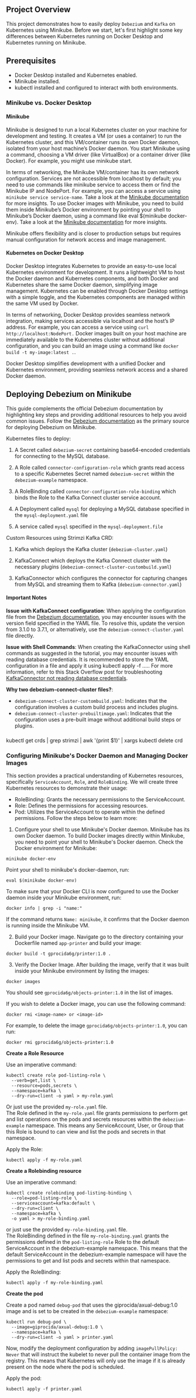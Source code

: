 ## Project Overview ##



This project demonstrates how to easily deploy `Debezium` and `Kafka` on Kubernetes using Minikube.
Before we start, let's first highlight some key differences between Kubernetes running on Docker Desktop and Kubernetes running on Minikube.

## Prerequisites ##


* Docker Desktop installed and Kubernetes enabled.
* Minikube installed.
* kubectl installed and configured to interact with both environments.

###  Minikube vs. Docker Desktop ###


#### Minikube ####
Minikube is designed to run a local Kubernetes cluster on your machine for development and testing. It creates a VM (or uses a container) to run the Kubernetes cluster, and this VM/container runs its own Docker daemon, isolated from your host machine’s Docker daemon. You start Minikube using a command, choosing a VM driver (like VirtualBox) or a container driver (like Docker). For example, you might use minikube start.

In terms of networking, the Minikube VM/container has its own network configuration. Services are not accessible from localhost by default; you need to use commands like minikube service to access them or find the Minikube IP and NodePort. For example, you can access a service using `minikube service service-name`. Take a look at the [Minikube documentation](https://minikube.sigs.k8s.io/docs/handbook/accessing/) for more insights.  To use Docker images with Minikube, you need to build them inside Minikube’s Docker environment by pointing your shell to Minikube’s Docker daemon, using a command like eval $(minikube docker-env). Take a look at the [Minikube documentation](https://minikube.sigs.k8s.io/docs/tutorials/docker_desktop_replacement/#steps) for more insights.

Minikube offers flexibility and is closer to production setups but requires manual configuration for network access and image management.


#### Kubernetes on Docker Desktop ####

Docker Desktop integrates Kubernetes to provide an easy-to-use local Kubernetes environment for development. It runs a lightweight VM to host the Docker daemon and Kubernetes components, and both Docker and Kubernetes share the same Docker daemon, simplifying image management. Kubernetes can be enabled through Docker Desktop settings with a simple toggle, and the Kubernetes components are managed within the same VM used by Docker.

In terms of networking, Docker Desktop provides seamless network integration, making services accessible via localhost and the host’s IP address. For example, you can access a service using `curl http://localhost:NodePort.` Docker images built on your host machine are immediately available to the Kubernetes cluster without additional configuration, and you can build an image using a command like `docker build -t my-image:latest .`.

Docker Desktop simplifies development with a unified Docker and Kubernetes environment, providing seamless network access and a shared Docker daemon.



## Deploying Debezium on Minikube ##
This guide complements the official Debezium documentation by highlighting key steps and providing additional resources to help you avoid common issues. Follow the [Debezium documentation](https://debezium.io/documentation/reference/stable/operations/kubernetes.html) as the primary source for deploying Debezium on Minikube.


Kubernetes files to deploy:

1. A Secret called `debezium-secret` containing base64-encoded credentials for connecting to the MySQL database.

2. A Role called `connector-configuration-role` which grants read access to a specific Kubernetes Secret named `debezium-secret` within the `debezium-example` namespace.

3. A RoleBinding called `connector-configuration-role-binding` which binds the Role to the Kafka Connect cluster service account.

4. A Deployment called `mysql` for deploying a MySQL database specified in the `mysql-deployment.yaml` file

5. A service called `mysql` specified in the `mysql-deployment.file`


Custom Resources using Strimzi Kafka CRD:

1. Kafka which deploys the Kafka cluster (`debezium-cluster.yaml`)

2. KafkaConnect which deploys the Kafka Connect cluster with the necessary plugins (`debezium-connect-cluster-custombuild.yaml`)

3. KafkaConnector which configures the connector for capturing changes from MySQL and streaming them to Kafka (`debezium-connector.yaml`)


#### Important Notes ####
**Issue with KafkaConnect configuration**: When applying the configuration file from the [Debezium documentation](https://debezium.io/documentation/reference/stable/operations/kubernetes.html), you may encounter issues with the version field specified in the YAML file. To resolve this, update the version from 3.1.0 to 3.7.1, or alternatively, use the `debezium-connect-cluster.yaml` file directly.

**Issue with Shell Commands**: When creating the KafkaConnector using shell commands as suggested in the tutorial, you may encounter issues with reading database credentials. It is recommended to store the YAML configuration in a file and apply it using kubectl apply -f ..... For more information, refer to this Stack Overflow post for troubleshooting [KafkaConnector not reading database credentials](https://stackoverflow.com/questions/75831703/strimzi-kafkaconnector-not-reading-database-credentials-from-secrets).


**Why two debezium-connect-cluster files?**: 

* `debezium-connect-cluster-custombuild.yaml`: Indicates that the configuration involves a custom build process and includes plugins.
* `debezium-connect-cluster-prebuiltimage.yaml`: Indicates that the configuration uses a pre-built image without additional build steps or plugins.







###

kubectl get crds | grep strimzi | awk '{print $1}' | xargs kubectl delete crd

###







### Configuring Minikube's Docker Daemon and Managing Docker Images ###

This section provides a practical understanding of Kubernetes resources, specifically `ServiceAccount`, `Role`, and `RoleBinding`. We will create three Kubernetes resources to demonstrate their usage:

* RoleBinding: Grants the necessary permissions to the ServiceAccount.
* Role: Defines the permissions for accessing resources.
* Pod: Utilizes the ServiceAccount to operate within the defined permissions.
Follow the steps below to learn more:

1. Configure your shell to use Minikube's Docker daemon. 
Minikube has its own Docker daemon. To build Docker images directly within Minikube, you need to point your shell to 
Minikube's Docker daemon.
Check the Docker environment for Minikube:
```
minikube docker-env
```
Point your shell to minikube's docker-daemon, run:
```
eval $(minikube docker-env)
```
To make sure that your Docker CLI is now configured to use the Docker daemon inside your Minikube environment, run:
```
docker info | grep -i "name:"
```
If the command returns `Name: minikube`, it confirms that the Docker daemon is running inside the Minikube VM.


2. Build your Docker image. Navigate go to the directory containing your Dockerfile named `app-printer` and build your image:

```
docker build -t gprocida6g/printer:1.0 .
```

3. Verify the Docker Image. After building the image, verify that it was built inside your Minikube environment by listing the images:

```
docker images
```
You should see `gprocida6g/objects-printer:1.0` in the list of images.


If you wish to delete a Docker image, you can use the following command:

```
docker rmi <image-name> or <image-id>
```

For example, to delete the image `gprocida6g/objects-printer:1.0`, you can run:

```
docker rmi gprocida6g/objects-printer:1.0
```


**Create a Role Resource**

Use an imperative command:

```
kubectl create role pod-listing-role \
  --verb=get,list \
  --resource=pods,secrets \
  --namespace=kafka \
  --dry-run=client -o yaml > my-role.yaml
```

Or just use the provided `my-role.yaml` file. <br />
The Role defined in the `my-role.yaml` file grants permissions to perform get and list operations on the pods and secrets resources within the `debezium-example` namespace. This means any ServiceAccount, User, or Group that this Role is bound to can view and list the pods and secrets in that namespace.

Apply the Role:
```
kubectl apply -f my-role.yaml
```


**Create a Rolebinding resource**

Use an imperative command:

```
kubectl create rolebinding pod-listing-binding \
  --role=pod-listing-role \
  --serviceaccount=kafka:default \
  --dry-run=client \
  --namespace=kafka \
  -o yaml > my-role-binding.yaml
```

or just use the provided `my-role-binding.yaml` file. <br />
The RoleBinding defined in the file `my-role-binding.yaml` grants the permissions defined in the `pod-listing-role` Role to the default ServiceAccount in the debezium-example namespace. This means that the default ServiceAccount in the debezium-example namespace will have the permissions to get and list pods and secrets within that namespace. 

Apply the RoleBinding:
```
kubectl apply -f my-role-binding.yaml
```


**Create the pod**

Create a pod named `debug-pod` that uses the giprocida/axual-debug:1.0 image and is set to be created in the `debezium-example` namespace:

```
kubectl run debug-pod \
  --image=giprocida/axual-debug:1.0 \
  --namespace=kafka \
  --dry-run=client -o yaml > printer.yaml
```


Now, modify the deployment configuration by adding `imagePullPolicy: Never` that will instruct the kubelet to never pull the container image from the registry. This means that Kubernetes will only use the image if it is already present on the node where the pod is scheduled. 

Apply the pod:

```
kubectl apply -f printer.yaml
```








